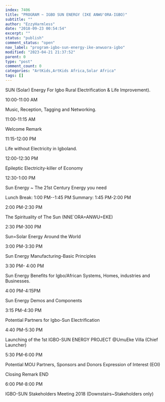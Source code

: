 ```yaml
---
index: 7406
title: "PROGRAM ~ IGBO SUN ENERGY (IKE ANWU'ORA-IGBO)"
subtitle: ""
author: "EzzyHarmless"
date: "2018-09-23 00:54:54"
excerpt: ""
status: "publish"
comment_status: "open"
nav_label: "program-igbo-sun-energy-ike-anwuora-igbo"
modified: "2023-04-21 21:37:52"
parent: 0
type: "post"
comment_count: 0
categories: "ArtKids,ArtKids Africa,Solar Africa"
tags: []
---
```

SUN (Solar) Energy For Igbo Rural Electrification & Life Improvement).

10:00-11:00 AM

Music, Reception, Tagging and Networking.

11:00-11:15 AM

Welcome Remark

11:15-12:00 PM

Life without Electricity in Igboland.

12:00-12:30 PM

Epileptic Electricity-killer of Economy

12:30-1:00 PM

Sun Energy ~ The 21st Century Energy you need

Lunch Break: 1:00 PM--1:45 PM
Summary: 1:45 PM-2:00 PM

2:00 PM-2:30 PM

The Spirituality of The Sun (NNE\`ORA=ANWU=EKE)

2:30 PM-300 PM

Sun=Solar Energy Around the World

3:00 PM-3:30 PM

Sun Energy Manufacturing-Basic Principles

3:30 PM- 4:00 PM

Sun Energy Benefits for Igbo/African Systems, Homes, industries and Businesses.

4:00 PM-4:15PM

Sun Energy Demos and Components

3:15 PM-4:30 PM

Potential Partners for Igbo-Sun Electrification

4:40 PM-5:30 PM

Launching of the 1st IGBO-SUN ENERGY PROJECT @UmuEke Villa (Chief Launcher)

5:30 PM-6:00 PM

Potential MOU Partners, Sponsors and Donors Expression of Interest (EOI)

Closing Remark
END

6:00 PM-8:00 PM

IGBO-SUN Stakeholders Meeting 2018 (Downstairs~Stakeholders only)
